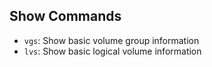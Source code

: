 ## Show Commands
- `vgs`: Show basic volume group information
- `lvs`: Show basic logical volume information
